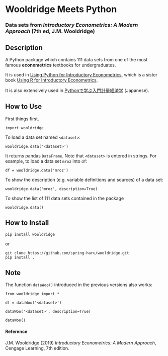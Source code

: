 # Wooldridge Meets Python
### Data sets from _Introductory Econometrics: A Modern Approach_ (7th ed, J.M. Wooldridge)

## Description
A Python package which contains 111 data sets from one of the most famous **econometrics** textbooks for undergraduates.

It is used in [Using Python for Introductory Econometrics](http://www.upfie.net), which is a sister book [Using R for Introductory Econometrics](http://www.urfie.net).

It is also extensively used in [Pythonで学ぶ入門計量経済学](https://py4etrics.github.io) (Japanese).

## How to Use
First things first.
```
import wooldridge
```
To load a data set named `<dataset>`:
```
wooldridge.data('<dataset>')
```
It returns pandas `DataFrame`. Note that `<dataset>` is entered in strings. For example, to load a data set `mroz` into `df`:
```
df = wooldridge.data('mroz')
```
To show the description (e.g. variable definitions and sources) of a data set:
```
wooldridge.data('mroz', description=True)
```
To show the list of 111 data sets contained in the package
```
wooldridge.data()
```

## How to Install
```
pip install wooldridge
```
or
```
git clone https://github.com/spring-haru/wooldridge.git
pip install .
```

## Note
The function `dataWoo()` introduced in the previous versions also works:
```
from wooldridge import *

df = dataWoo('<dataset>')

dataWoo('<dataset>', description=True)

dataWoo()
```

#### Reference
J.M. Wooldridge (2019) _Introductory Econometrics: A Modern Approach_, Cengage Learning, 7th edition.
